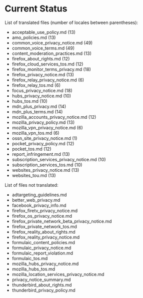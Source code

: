 # Current Status

List of translated files (number of locales between parentheses):
* acceptable_use_policy.md (13)
* amo_policies.md (13)
* common_voice_privacy_notice.md (49)
* common_voice_terms.md (49)
* content_moderation_practices.md (13)
* firefox_about_rights.md (12)
* firefox_cloud_services_tos.md (12)
* firefox_monitor_terms_privacy.md (18)
* firefox_privacy_notice.md (13)
* firefox_relay_privacy_notice.md (6)
* firefox_relay_tos.md (6)
* focus_privacy_notice.md (18)
* hubs_privacy_notice.md (10)
* hubs_tos.md (10)
* mdn_plus_privacy.md (14)
* mdn_plus_terms.md (14)
* mozilla_accounts_privacy_notice.md (12)
* mozilla_privacy_policy.md (13)
* mozilla_vpn_privacy_notice.md (6)
* mozilla_vpn_tos.md (6)
* ossn_site_privacy_notice.md (1)
* pocket_privacy_policy.md (12)
* pocket_tos.md (12)
* report_infringement.md (13)
* subscription_services_privacy_notice.md (10)
* subscription_services_tos.md (10)
* websites_privacy_notice.md (13)
* websites_tou.md (13)

List of files not translated:
* adtargeting_guidelines.md
* better_web_privacy.md
* facebook_privacy_info.md
* firefox_firetv_privacy_notice.md
* firefox_os_privacy_notice.md
* firefox_private_network_beta_privacy_notice.md
* firefox_private_network_tos.md
* firefox_reality_about_rights.md
* firefox_reality_privacy_notice.md
* formulaic_content_policies.md
* formulaic_privacy_notice.md
* formulaic_report_violation.md
* formulaic_tos.md
* mozilla_hubs_privacy_notice.md
* mozilla_hubs_tos.md
* mozilla_location_services_privacy_notice.md
* privacy_notice_summary.md
* thunderbird_about_rights.md
* thunderbird_privacy_policy.md